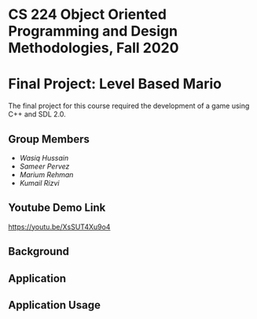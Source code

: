 # CS 224 Object Oriented Programming and Design Methodologies, Fall 2020
# Final Project: Level Based Mario

The final project for this course required the development of a game using C++ and SDL 2.0.

## Group Members
- _Wasiq Hussain_
- _Sameer Pervez_
- _Marium Rehman_
- _Kumail Rizvi_

## Youtube Demo Link

https://youtu.be/XsSUT4Xu9o4

## Background

## Application

## Application Usage

